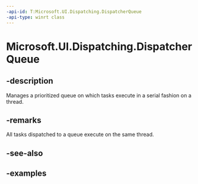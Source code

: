 ```yaml
---
-api-id: T:Microsoft.UI.Dispatching.DispatcherQueue
-api-type: winrt class
---
```


# Microsoft.UI.Dispatching.DispatcherQueue

<!--
public sealed class DispatcherQueue
-->

## -description

Manages a prioritized queue on which tasks execute in a serial fashion on a thread.

## -remarks

All tasks dispatched to a queue execute on the same thread.

## -see-also

## -examples
